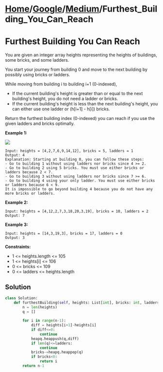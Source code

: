 # [Home](./../..)/[Google](./..)/[Medium](./)/Furthest_Building_You_Can_Reach
<h1>Furthest Building You Can Reach</h1>

<p>
You are given an integer array heights representing the heights of buildings, some bricks, and some ladders.

You start your journey from building 0 and move to the next building by possibly using bricks or ladders.

While moving from building i to building i+1 (0-indexed),

- If the current building's height is greater than or equal to the next building's height, you do not need a ladder or bricks.
- If the current building's height is less than the next building's height, you can either use one ladder or (h[i+1] - h[i]) bricks.

Return the furthest building index (0-indexed) you can reach if you use the given ladders and bricks optimally.

</p>

<b>Example 1:</b>

<img src="https://assets.leetcode.com/uploads/2020/10/27/q4.gif">

    Input: heights = [4,2,7,6,9,14,12], bricks = 5, ladders = 1
    Output: 4
    Explanation: Starting at building 0, you can follow these steps:
    - Go to building 1 without using ladders nor bricks since 4 >= 2.
    - Go to building 2 using 5 bricks. You must use either bricks or ladders because 2 < 7.
    - Go to building 3 without using ladders nor bricks since 7 >= 6.
    - Go to building 4 using your only ladder. You must use either bricks or ladders because 6 < 9.
    It is impossible to go beyond building 4 because you do not have any more bricks or ladders.
    
<b>Example 2:</b>

    Input: heights = [4,12,2,7,3,18,20,3,19], bricks = 10, ladders = 2
    Output: 7
    
<b>Example 3:</b>

    Input: heights = [14,3,19,3], bricks = 17, ladders = 0
    Output: 3
    
<b>Constraints:</b>

- 1 <= heights.length <= 105
- 1 <= heights[i] <= 106
- 0 <= bricks <= 109
- 0 <= ladders <= heights.length

<h2>Solution</h2>

```python
class Solution:
    def furthestBuilding(self, heights: List[int], bricks: int, ladders: int) -> int:
        n = len(heights)
        q = []
        
        for i in range(n-1):
            diff = heights[i+1]-heights[i]
            if diff<=0:
                continue
            heapq.heappush(q,diff)
            if len(q)<=ladders:
                continue
            bricks-=heapq.heappop(q)
            if bricks<0:
                return i
        return n-1
```

